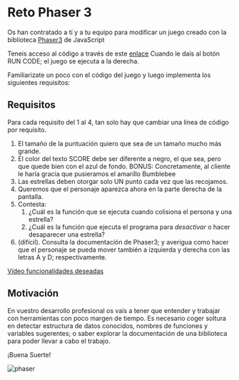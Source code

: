 # Reto Phaser 3

Os han contratado a tí y a tu equipo para modificar un juego creado con la biblioteca [Phaser3](https://phaser.io/) de JavaScript

Teneis acceso al código a través de este [enlace](https://labs.phaser.io/edit.html?src=src/games/firstgame/part9.js&v=3.55.2)
Cuando le daís al botón RUN CODE; el juego se ejecuta a la derecha.

Familiarizate un poco con el código del juego y luego implementa los siguientes requisitos:

## Requisitos

Para cada requisito del 1 al 4, tan solo hay que cambiar
una línea de código por requisito.

1. El tamaño de la puntuación quiero que sea de un
tamaño mucho más grande.
2. El color del texto SCORE debe ser diferente a negro, el que sea, pero que quede bien con el azul de fondo. BONUS: Concretamente, al cliente le haría gracia que pusieramos el amarillo Bumblebee
3. Las estrellas deben otorgar solo UN punto cada vez
que las recojamos.
4. Queremos que el personaje aparezca ahora en la parte
derecha de la pantalla.
5. Contesta:
   1. ¿Cuál es la función que se ejecuta cuando colisiona el persona y una estrella?
   2. ¿Cuál es la función que ejecuta el programa para _desactivar_ o hacer desaparecer una estrella?
6. (difícil). Consulta la documentación de Phaser3; y 
averigua como hacer que el personaje se pueda mover
también a izquierda y derecha con las letras A y D; 
respectivamente.

[Vídeo funcionalidades deseadas](https://oscarm.tinytake.com/msc/NjQwMTA0MF8xODgwNjE5Nw)

## Motivación

En vuestro desarrollo profesional os vaís a tener que entender y trabajar con herramientas con poco margen de tiempo. Es necesario coger soltura en detectar estructura de datos conocidos, nombres de funciones y variables sugerentes; o saber explorar la documentación de una biblioteca para poder llevar a cabo el trabajo.

¡Buena Suerte!

![phaser](https://phaser.io/images/img.png)
